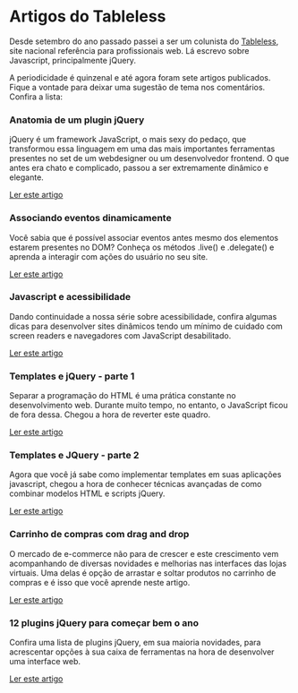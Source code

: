 Artigos do Tableless
====================

Desde setembro do ano passado passei a ser um colunista do [Tableless][1], site nacional referência para profissionais web. Lá escrevo sobre Javascript, principalmente jQuery.

A periodicidade é quinzenal e até agora foram sete artigos publicados. Fique a vontade para deixar uma sugestão de tema nos comentários. Confira a lista:

### Anatomia de um plugin jQuery

jQuery é um framework JavaScript, o mais sexy do pedaço, que transformou essa linguagem em uma das mais importantes ferramentas presentes no set de um webdesigner ou um desenvolvedor frontend. O que antes era chato e complicado, passou a ser extremamente dinâmico e elegante.

[Ler este artigo][2]

### Associando eventos dinamicamente

Você sabia que é possível associar eventos antes mesmo dos elementos estarem presentes no DOM? Conheça os métodos .live() e .delegate() e aprenda a interagir com ações do usuário no seu site.

[Ler este artigo][3]

### Javascript e acessibilidade

Dando continuidade a nossa série sobre acessibilidade, confira algumas dicas para desenvolver sites dinâmicos tendo um mínimo de cuidado com screen readers e navegadores com JavaScript desabilitado.

[Ler este artigo][4]

### Templates e jQuery - parte 1

Separar a programação do HTML é uma prática constante no desenvolvimento web. Durante muito tempo, no entanto, o JavaScript ficou de fora dessa. Chegou a hora de reverter este quadro.

[Ler este artigo][5]

### Templates e JQuery - parte 2

Agora que você já sabe como implementar templates em suas aplicações javascript, chegou a hora de conhecer técnicas avançadas de como combinar modelos HTML e scripts jQuery.

[Ler este artigo][6]

### Carrinho de compras com drag and drop

O mercado de e-commerce não para de crescer e este crescimento vem acompanhando de diversas novidades e melhorias nas interfaces das lojas virtuais. Uma delas é opção de arrastar e soltar produtos no carrinho de compras e é isso que você aprende neste artigo.

[Ler este artigo][7]

### 12 plugins jQuery para começar bem o ano

Confira uma lista de plugins jQuery, em sua maioria novidades, para acrescentar opções à sua caixa de ferramentas na hora de desenvolver uma interface web.

[Ler este artigo][8]

 [1]: http://www.tableless.com.br
 [2]: http://www.tableless.com.br/anatomia-de-um-plugin-jquery
 [3]: http://www.tableless.com.br/associando-eventos-dinamicamente
 [4]: http://www.tableless.com.br/javascript-e-acessibilidade
 [5]: http://www.tableless.com.br/templates-e-jquery-parte-1
 [6]: http://www.tableless.com.br/templates-jquery-parte2
 [7]: http://www.tableless.com.br/carrinho-de-compras-com-drag-and-drop
 [8]: http://www.tableless.com.br/12-plugins-jquery-para-comecar-bem-o-ano
